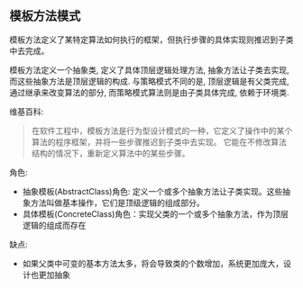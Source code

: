 ## 模板方法模式

模板方法定义了某特定算法如何执行的框架，但执行步骤的具体实现则推迟到子类中去完成。

模板方法定义一个抽象类, 定义了具体顶层逻辑处理方法, 抽象方法让子类去实现, 而这些抽象方法是顶层逻辑的构成.
与策略模式不同的是, 顶层逻辑是有父类完成, 通过继承来改变算法的部分, 而策略模式算法则是由子类具体完成, 依赖于环境类.


维基百科:
> 在软件工程中，模板方法是行为型设计模式的一种，它定义了操作中的某个算法的程序框架，并将一些步骤推迟到子类中去实现。
  它能在不修改算法结构的情况下，重新定义算法中的某些步骤。

角色:
- 抽象模板(AbstractClass)角色: 定义一个或多个抽象方法让子类实现。这些抽象方法叫做基本操作，它们是顶级逻辑的组成部分。
- 具体模板(ConcreteClass)角色：实现父类的一个或多个抽象方法，作为顶层逻辑的组成而存在  

缺点:
- 如果父类中可变的基本方法太多，将会导致类的个数增加，系统更加庞大，设计也更加抽象